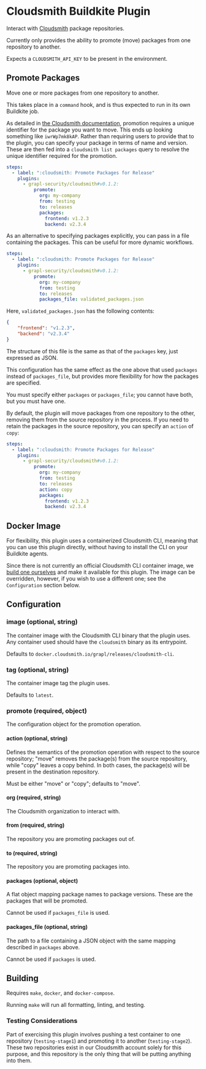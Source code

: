 # Cloudsmith Buildkite Plugin

Interact with [Cloudsmith](https://cloudsmith.io) package
repositories.

Currently only provides the ability to promote (move) packages from
one repository to another.

Expects a `CLOUDSMITH_API_KEY` to be present in the environment.

## Promote Packages

Move one or more packages from one repository to another.

This takes place in a `command` hook, and is thus expected to run in its own Buildkite job.

As detailed in [the Cloudsmith
documentation](https://help.cloudsmith.io/docs/move-a-package),
promotion requires a unique identifier for the package you want to
move. This ends up looking something like `iwrWp7mk8kAP`. Rather than
requiring users to provide that to the plugin, you can specify your
package in terms of name and version. These are then fed into a
`cloudsmith list packages` query to resolve the unique identifier
required for the promotion.

```yaml
steps:
  - label: ":cloudsmith: Promote Packages for Release"
    plugins:
      - grapl-security/cloudsmith#v0.1.2:
          promote:
            org: my-company
            from: testing
            to: releases
            packages:
              frontend: v1.2.3
              backend: v2.3.4
```

As an alternative to specifying packages explicitly, you can pass in a
file containing the packages. This can be useful for more dynamic
workflows.

```yaml
steps:
  - label: ":cloudsmith: Promote Packages for Release"
    plugins:
      - grapl-security/cloudsmith#v0.1.2:
          promote:
            org: my-company
            from: testing
            to: releases
            packages_file: validated_packages.json
```

Here, `validated_packages.json` has the following contents:

```json
{
    "frontend": "v1.2.3",
    "backend": "v2.3.4"
}
```

The structure of this file is the same as that of the `packages` key,
just expressed as JSON.

This configuration has the same effect as the one above that used
`packages` instead of `packages_file`, but provides more flexibility
for how the packages are specified.

You must specify either `packages` or `packages_file`; you cannot have
both, but you must have one.

By default, the plugin will move packages from one repository to the
other, removing them from the source repository in the process. If you
need to retain the packages in the source repository, you can specify
an `action` of `copy`:

```yaml
steps:
  - label: ":cloudsmith: Promote Packages for Release"
    plugins:
      - grapl-security/cloudsmith#v0.1.2:
          promote:
            org: my-company
            from: testing
            to: releases
            action: copy
            packages:
              frontend: v1.2.3
              backend: v2.3.4
```

## Docker Image

For flexibility, this plugin uses a containerized Cloudsmith CLI,
meaning that you can use this plugin directly, without having to
install the CLI on your Buildkite agents.

Since there is not currently an official Cloudsmith CLI container
image, we [build one ourselves](./Dockerfile) and make it available
for this plugin. The image can be overridden, however, if you wish to
use a different one; see the `Configuration` section below.

## Configuration

### image (optional, string)

The container image with the Cloudsmith CLI binary that the plugin
uses. Any container used should have the `cloudsmith` binary as its
entrypoint.

Defaults to `docker.cloudsmith.io/grapl/releases/cloudsmith-cli`.

### tag (optional, string)

The container image tag the plugin uses.

Defaults to `latest`.

### promote (required, object)

The configuration object for the promotion operation.

#### action (optional, string)
Defines the semantics of the promotion operation with respect to the
source repository; "move" removes the package(s) from the source
repository, while "copy" leaves a copy behind. In both cases, the
package(s) will be present in the destination repository.

Must be either "move" or "copy"; defaults to "move".

#### org (required, string)

The Cloudsmith organization to interact with.

#### from (required, string)

The repository you are promoting packages out of.

#### to (required, string)

The repository you are promoting packages into.

#### packages (optional, object)

A flat object mapping package names to package versions. These are the
packages that will be promoted.

Cannot be used if `packages_file` is used.

#### packages_file (optional, string)

The path to a file containing a JSON object with the same mapping
described in `packages` above.

Cannot be used if `packages` is used.

## Building

Requires `make`, `docker`, and `docker-compose`.

Running `make` will run all formatting, linting, and testing.

### Testing Considerations

Part of exercising this plugin involves pushing a test container to
one repository (`testing-stage1`) and promoting it to another
(`testing-stage2`). These two repositories exist in our Cloudsmith
account solely for this purpose, and this repository is the only thing
that will be putting anything into them.
